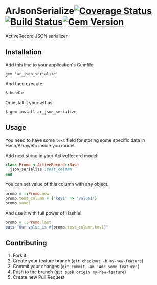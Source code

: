 # ArJsonSerialize[![Coverage Status](https://coveralls.io/repos/phenomena/ar_json_serialize/badge.png?branch=master)](https://coveralls.io/r/phenomena/ar_json_serialize?branch=master)[![Build Status](https://travis-ci.org/phenomena/ar_json_serialize.png?branch=master)](https://travis-ci.org/phenomena/ar_json_serialize)[![Gem Version](https://badge.fury.io/rb/ar_json_serialize.png)](http://badge.fury.io/rb/ar_json_serialize)
ActiveRecord JSON serializer

## Installation

Add this line to your application's Gemfile:

    gem 'ar_json_serialize'

And then execute:

    $ bundle

Or install it yourself as:

    $ gem install ar_json_serialize

## Usage

You need to have some `text` field for storing some specific data in Hash/Array/etc inside you model.

Add next string in your ActiveRecord model:

```ruby
class Promo < ActiveRecord::Base
  json_serialize :test_column
end
```

You can set value of this column with any object.

```ruby
promo = ::Promo.new
promo.test_column = {'key1' => 'value1'}
promo.save!
```

And use it with full power of Hashie!

```ruby
promo = ::Promo.last
puts "Our value is #{promo.test_column.key1}"
```


## Contributing

1. Fork it
2. Create your feature branch (`git checkout -b my-new-feature`)
3. Commit your changes (`git commit -am 'Add some feature'`)
4. Push to the branch (`git push origin my-new-feature`)
5. Create new Pull Request
